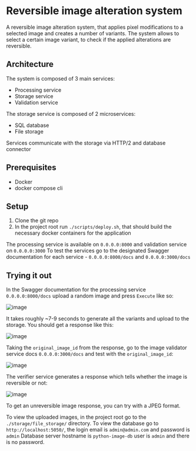 # Reversible image alteration system

A reversible image alteration system, that applies pixel modifications to a selected image and creates a number of variants.
The system allows to select a certain image variant, to check if the applied alterations are reversible.

## Architecture
The system is composed of 3 main services:
- Processing service
- Storage service
- Validation service

The storage service is composed of 2 microservices:
- SQL database
- File storage

Services communicate with the storage via HTTP/2 and database connector

## Prerequisites
- Docker
- docker compose cli

## Setup
1. Clone the git repo
2. In the project root run `./scripts/deploy.sh`, that should build the necessary docker containers for the application

The processing service is available on `0.0.0.0:8000` and validation service on `0.0.0.0:3000`
To test the services go to the designated Swagger documentation for each service - `0.0.0.0:8000/docs` and `0.0.0.0:3000/docs`

## Trying it out

In the Swagger documentation for the processing service `0.0.0.0:8000/docs` upload a random image and press `Execute` like so:

![image](https://github.com/user-attachments/assets/4c99e56f-4326-4215-b718-7b863ceecf73)


It takes roughly ~7-9 seconds to generate all the variants and upload to the storage. You should get a response like this:

![image](https://github.com/user-attachments/assets/fe9ee6b8-ac4d-4697-80f7-df66139895b4)


Taking the `original_image_id` from the response, go to the image validator service docs `0.0.0.0:3000/docs` and test with the `original_image_id`:

![image](https://github.com/user-attachments/assets/59b417e3-55e6-4e6e-b045-1836fdae7d84)


The verifier service generates a response which tells whether the image is reversible or not:

![image](https://github.com/user-attachments/assets/a7a893dd-9412-4d83-8b6b-86eddfdd8929)


To get an unreversible image response, you can try with a JPEG format.

To view the uploaded images, in the project root go to the `./storage/file_storage/` directory.
To view the database go to `http://localhost:5050/`, the login email is `admin@admin.com` and password is `admin`
Database server hostname is `python-image-db` user is `admin` and there is no password.

